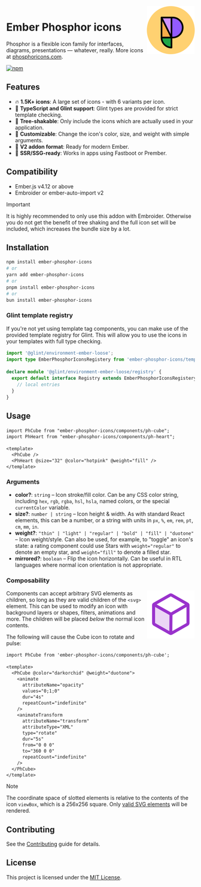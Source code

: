 <img src="/meta/phosphor-mark-tight-yellow.png" width="128" align="right" />

# Ember Phosphor icons

Phosphor is a flexible icon family for interfaces, diagrams, presentations — whatever, really. More icons at [phosphoricons.com](https://phosphoricons.com).

[![npm](https://img.shields.io/npm/v/ember-phosphor-icons)](https://npm.im/ember-phosphor-icons)

## Features

- 🔥 **1.5K+ icons**: A large set of icons - with 6 variants per icon.
- 💙 **TypeScript and Glint support**: Glint types are provided for strict template checking.
- 🌲 **Tree-shakable**: Only include the icons which are actually used in your application.
- 🎨 **Customizable**: Change the icon's color, size, and weight with simple arguments.
- 🧵 **V2 addon format**: Ready for modern Ember.
- 🚀 **SSR/SSG-ready**: Works in apps using Fastboot or Prember.

## Compatibility

- Ember.js v4.12 or above
- Embroider or ember-auto-import v2

> [!IMPORTANT]  
> It is highly recommended to only use this addon with Embroider. Otherwise you do not get the benefit of tree shaking and the full icon set will be included, which increases the bundle size by a lot.

## Installation

```sh
npm install ember-phosphor-icons
# or
yarn add ember-phosphor-icons
# or
pnpm install ember-phosphor-icons
# or
bun install ember-phosphor-icons
```

### Glint template registry

If you're not yet using template tag components, you can make use of the provided template registry for Glint. This will allow you to use the icons in your templates with full type checking.

```ts
import '@glint/environment-ember-loose';
import type EmberPhosphorIconsRegistery from 'ember-phosphor-icons/template-registry';

declare module '@glint/environment-ember-loose/registry' {
  export default interface Registry extends EmberPhosphorIconsRegistery, /* ... */ {
    // local entries
  }
}
```

## Usage

```glimmer-js
import PhCube from "ember-phosphor-icons/components/ph-cube";
import PhHeart from "ember-phosphor-icons/components/ph-heart";

<template>
  <PhCube />
  <PhHeart @size="32" @color="hotpink" @weight="fill" />
</template>
```

### Arguments

- **color?**: `string` – Icon stroke/fill color. Can be any CSS color string, including `hex`, `rgb`, `rgba`, `hsl`, `hsla`, named colors, or the special `currentColor` variable.
- **size?**: `number | string` – Icon height & width. As with standard React elements, this can be a number, or a string with units in `px`, `%`, `em`, `rem`, `pt`, `cm`, `mm`, `in`.
- **weight?**: `"thin" | "light" | "regular" | "bold" | "fill" | "duotone"` – Icon weight/style. Can also be used, for example, to "toggle" an icon's state: a rating component could use Stars with `weight="regular"` to denote an empty star, and `weight="fill"` to denote a filled star.
- **mirrored?**: `boolean` – Flip the icon horizontally. Can be useful in RTL languages where normal icon orientation is not appropriate.

### Composability

<img src="./meta/cube-rotate.svg" width="128" align="right" />

Components can accept arbitrary SVG elements as children, so long as they are valid children of the `<svg>` element. This can be used to modify an icon with background layers or shapes, filters, animations and more. The children will be placed _below_ the normal icon contents.

The following will cause the Cube icon to rotate and pulse:

```glimmer-js
import PhCube from 'ember-phosphor-icons/components/ph-cube';

<template>
  <PhCube @color="darkorchid" @weight="duotone">
    <animate
      attributeName="opacity"
      values="0;1;0"
      dur="4s"
      repeatCount="indefinite"
    />
    <animateTransform
      attributeName="transform"
      attributeType="XML"
      type="rotate"
      dur="5s"
      from="0 0 0"
      to="360 0 0"
      repeatCount="indefinite"
    />
  </PhCube>
</template>
```

> [!NOTE]
> The coordinate space of slotted elements is relative to the contents of the icon `viewBox`, which is a 256x256 square. Only [valid SVG elements](https://developer.mozilla.org/en-US/docs/Web/SVG/Element#SVG_elements_by_category) will be rendered.

## Contributing

See the [Contributing](CONTRIBUTING.md) guide for details.

## License

This project is licensed under the [MIT License](LICENSE.md).
